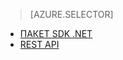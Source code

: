 > [AZURE.SELECTOR]
- [ПАКЕТ SDK .NET](../articles/media-services-dotnet-connect_programmatically.md)
- [REST API](../articles/media-services-rest-connect_programmatically.md)


<!--HONumber=52-->
